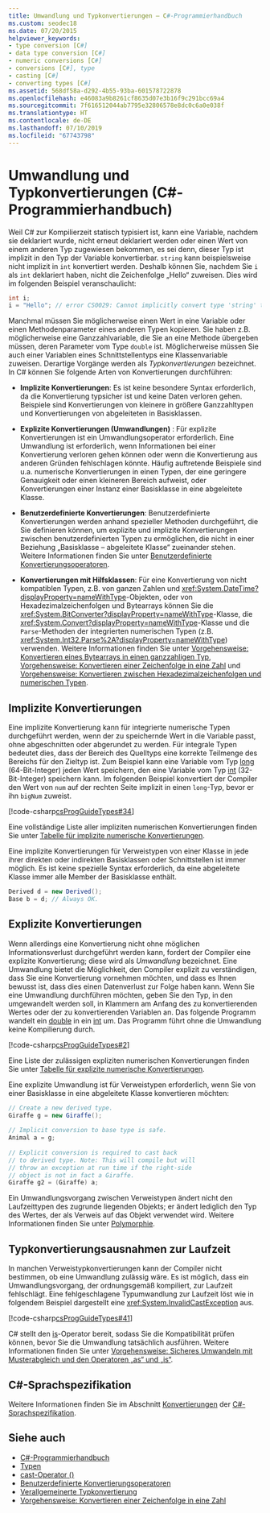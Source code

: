 ```yaml
---
title: Umwandlung und Typkonvertierungen – C#-Programmierhandbuch
ms.custom: seodec18
ms.date: 07/20/2015
helpviewer_keywords:
- type conversion [C#]
- data type conversion [C#]
- numeric conversions [C#]
- conversions [C#], type
- casting [C#]
- converting types [C#]
ms.assetid: 568df58a-d292-4b55-93ba-601578722878
ms.openlocfilehash: e46083a9b8261cf8635d07e3b16f9c291bcc69a4
ms.sourcegitcommit: 7f616512044ab7795e32806578e8dc0c6a0e038f
ms.translationtype: HT
ms.contentlocale: de-DE
ms.lasthandoff: 07/10/2019
ms.locfileid: "67743798"
---
```

# <a name="casting-and-type-conversions-c-programming-guide"></a>Umwandlung und Typkonvertierungen (C#-Programmierhandbuch)

Weil C# zur Kompilierzeit statisch typisiert ist, kann eine Variable, nachdem sie deklariert wurde, nicht erneut deklariert werden oder einen Wert von einem anderen Typ zugewiesen bekommen, es sei denn, dieser Typ ist implizit in den Typ der Variable konvertierbar. `string` kann beispielsweise nicht implizit in `int` konvertiert werden. Deshalb können Sie, nachdem Sie `i` als `int` deklariert haben, nicht die Zeichenfolge „Hello“ zuweisen. Dies wird im folgenden Beispiel veranschaulicht:
  
```csharp  
int i;  
i = "Hello"; // error CS0029: Cannot implicitly convert type 'string' to 'int'
```  
  
 Manchmal müssen Sie möglicherweise einen Wert in eine Variable oder einen Methodenparameter eines anderen Typen kopieren. Sie haben z.B. möglicherweise eine Ganzzahlvariable, die Sie an eine Methode übergeben müssen, deren Parameter vom Type `double` ist. Möglicherweise müssen Sie auch einer Variablen eines Schnittstellentyps eine Klassenvariable zuweisen. Derartige Vorgänge werden als *Typkonvertierungen* bezeichnet. In C# können Sie folgende Arten von Konvertierungen durchführen:  
  
- **Implizite Konvertierungen**: Es ist keine besondere Syntax erforderlich, da die Konvertierung typsicher ist und keine Daten verloren gehen. Beispiele sind Konvertierungen von kleinere in größere Ganzzahltypen und Konvertierungen von abgeleiteten in Basisklassen.  
  
- **Explizite Konvertierungen (Umwandlungen)** : Für explizite Konvertierungen ist ein Umwandlungsoperator erforderlich. Eine Umwandlung ist erforderlich, wenn Informationen bei einer Konvertierung verloren gehen können oder wenn die Konvertierung aus anderen Gründen fehlschlagen könnte.  Häufig auftretende Beispiele sind u.a. numerische Konvertierungen in einen Typen, der eine geringere Genauigkeit oder einen kleineren Bereich aufweist, oder Konvertierungen einer Instanz einer Basisklasse in eine abgeleitete Klasse.  
  
- **Benutzerdefinierte Konvertierungen**: Benutzerdefinierte Konvertierungen werden anhand spezieller Methoden durchgeführt, die Sie definieren können, um explizite und implizite Konvertierungen zwischen benutzerdefinierten Typen zu ermöglichen, die nicht in einer Beziehung „Basisklasse – abgeleitete Klasse“ zueinander stehen. Weitere Informationen finden Sie unter [Benutzerdefinierte Konvertierungsoperatoren](../../../csharp/language-reference/operators/user-defined-conversion-operators.md).  
  
- **Konvertierungen mit Hilfsklassen**: Für eine Konvertierung von nicht kompatiblen Typen, z.B. von ganzen Zahlen und <xref:System.DateTime?displayProperty=nameWithType>-Objekten, oder von Hexadezimalzeichenfolgen und Bytearrays können Sie die <xref:System.BitConverter?displayProperty=nameWithType>-Klasse, die <xref:System.Convert?displayProperty=nameWithType>-Klasse und die `Parse`-Methoden der integrierten numerischen Typen (z.B. <xref:System.Int32.Parse%2A?displayProperty=nameWithType>) verwenden. Weitere Informationen finden Sie unter [Vorgehensweise: Konvertieren eines Bytearrays in einen ganzzahligen Typ](../../../csharp/programming-guide/types/how-to-convert-a-byte-array-to-an-int.md), [Vorgehensweise: Konvertieren einer Zeichenfolge in eine Zahl](../../../csharp/programming-guide/types/how-to-convert-a-string-to-a-number.md) und [Vorgehensweise: Konvertieren zwischen Hexadezimalzeichenfolgen und numerischen Typen](../../../csharp/programming-guide/types/how-to-convert-between-hexadecimal-strings-and-numeric-types.md).  
  
## <a name="implicit-conversions"></a>Implizite Konvertierungen

 Eine implizite Konvertierung kann für integrierte numerische Typen durchgeführt werden, wenn der zu speichernde Wert in die Variable passt, ohne abgeschnitten oder abgerundet zu werden. Für integrale Typen bedeutet dies, dass der Bereich des Quelltyps eine korrekte Teilmenge des Bereichs für den Zieltyp ist. Zum Beispiel kann eine Variable vom Typ [long](../../../csharp/language-reference/builtin-types/integral-numeric-types.md) (64-Bit-Integer) jeden Wert speichern, den eine Variable vom Typ [int](../../../csharp/language-reference/builtin-types/integral-numeric-types.md) (32-Bit-Integer) speichern kann. Im folgenden Beispiel konvertiert der Compiler den Wert von `num` auf der rechten Seite implizit in einen `long`-Typ, bevor er ihn `bigNum` zuweist.  
  
 [!code-csharp[csProgGuideTypes#34](~/samples/snippets/csharp/VS_Snippets_VBCSharp/CsProgGuideTypes/CS/Class1.cs#34)]  
  
 Eine vollständige Liste aller impliziten numerischen Konvertierungen finden Sie unter [Tabelle für implizite numerische Konvertierungen](../../../csharp/language-reference/keywords/implicit-numeric-conversions-table.md).  
  
 Eine implizite Konvertierungen für Verweistypen von einer Klasse in jede ihrer direkten oder indirekten Basisklassen oder Schnittstellen ist immer möglich. Es ist keine spezielle Syntax erforderlich, da eine abgeleitete Klasse immer alle Member der Basisklasse enthält.  
  
```csharp
Derived d = new Derived();  
Base b = d; // Always OK.  
```  
  
## <a name="explicit-conversions"></a>Explizite Konvertierungen

 Wenn allerdings eine Konvertierung nicht ohne möglichen Informationsverlust durchgeführt werden kann, fordert der Compiler eine explizite Konvertierung; diese wird als *Umwandlung* bezeichnet. Eine Umwandlung bietet die Möglichkeit, den Compiler explizit zu verständigen, dass Sie eine Konvertierung vornehmen möchten, und dass es Ihnen bewusst ist, dass dies einen Datenverlust zur Folge haben kann. Wenn Sie eine Umwandlung durchführen möchten, geben Sie den Typ, in den umgewandelt werden soll, in Klammern am Anfang des zu konvertierenden Wertes oder der zu konvertierenden Variablen an. Das folgende Programm wandelt ein [double](../../../csharp/language-reference/builtin-types/floating-point-numeric-types.md) in ein [int](../../../csharp/language-reference/builtin-types/integral-numeric-types.md) um. Das Programm führt ohne die Umwandlung keine Kompilierung durch.  
  
 [!code-csharp[csProgGuideTypes#2](~/samples/snippets/csharp/VS_Snippets_VBCSharp/CsProgGuideTypes/CS/Class1.cs#2)]  
  
 Eine Liste der zulässigen expliziten numerischen Konvertierungen finden Sie unter [Tabelle für explizite numerische Konvertierungen](../../../csharp/language-reference/keywords/explicit-numeric-conversions-table.md).  
  
 Eine explizite Umwandlung ist für Verweistypen erforderlich, wenn Sie von einer Basisklasse in eine abgeleitete Klasse konvertieren möchten:  
  
```csharp  
// Create a new derived type.  
Giraffe g = new Giraffe();  
  
// Implicit conversion to base type is safe.  
Animal a = g;  
  
// Explicit conversion is required to cast back  
// to derived type. Note: This will compile but will  
// throw an exception at run time if the right-side  
// object is not in fact a Giraffe.  
Giraffe g2 = (Giraffe) a;  
```  
  
 Ein Umwandlungsvorgang zwischen Verweistypen ändert nicht den Laufzeittypen des zugrunde liegenden Objekts; er ändert lediglich den Typ des Wertes, der als Verweis auf das Objekt verwendet wird. Weitere Informationen finden Sie unter [Polymorphie](../../../csharp/programming-guide/classes-and-structs/polymorphism.md).  
  
## <a name="type-conversion-exceptions-at-run-time"></a>Typkonvertierungsausnahmen zur Laufzeit

 In manchen Verweistypkonvertierungen kann der Compiler nicht bestimmen, ob eine Umwandlung zulässig wäre. Es ist möglich, dass ein Umwandlungsvorgang, der ordnungsgemäß kompiliert, zur Laufzeit fehlschlägt. Eine fehlgeschlagene Typumwandlung zur Laufzeit löst wie in folgendem Beispiel dargestellt eine <xref:System.InvalidCastException> aus.  
  
 [!code-csharp[csProgGuideTypes#41](~/samples/snippets/csharp/VS_Snippets_VBCSharp/CsProgGuideTypes/CS/Class1.cs#41)]  
  
 C# stellt den [is](../../language-reference/operators/type-testing-and-conversion-operators.md#is-operator)-Operator bereit, sodass Sie die Kompatibilität prüfen können, bevor Sie die Umwandlung tatsächlich ausführen. Weitere Informationen finden Sie unter [Vorgehensweise: Sicheres Umwandeln mit Musterabgleich und den Operatoren „as“ und „is“](../../how-to/safely-cast-using-pattern-matching-is-and-as-operators.md).  
  
## <a name="c-language-specification"></a>C#-Sprachspezifikation

Weitere Informationen finden Sie im Abschnitt [Konvertierungen](~/_csharplang/spec/conversions.md) der [C#-Sprachspezifikation](~/_csharplang/spec/introduction.md).

## <a name="see-also"></a>Siehe auch

- [C#-Programmierhandbuch](../../../csharp/programming-guide/index.md)
- [Typen](../../../csharp/programming-guide/types/index.md)
- [cast-Operator ()](../../../csharp/language-reference/operators/type-testing-and-conversion-operators.md#cast-operator-)
- [Benutzerdefinierte Konvertierungsoperatoren](../../../csharp/language-reference/operators/user-defined-conversion-operators.md)
- [Verallgemeinerte Typkonvertierung](https://docs.microsoft.com/previous-versions/visualstudio/visual-studio-2013/yy580hbd(v=vs.120))
- [Vorgehensweise: Konvertieren einer Zeichenfolge in eine Zahl](../../../csharp/programming-guide/types/how-to-convert-a-string-to-a-number.md)
